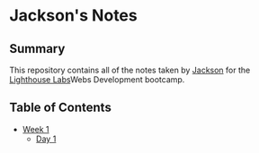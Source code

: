 # Jackson's Notes
## Summary

This repository contains all of the notes taken by [Jackson](https://github.com/Lionheart250) for the [Lighthouse Labs](https://www.lighthouselabs.ca/)Webs Development bootcamp.

## Table of Contents

* [Week 1](/Week_1)
  * [Day 1](/Week_1/Day_1)